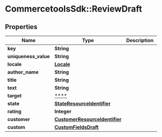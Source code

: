 # CommercetoolsSdk::ReviewDraft

## Properties
Name | Type | Description | Notes
------------ | ------------- | ------------- | -------------
**key** | **String** |  | [optional] 
**uniqueness_value** | **String** |  | [optional] 
**locale** | [**Locale**](Locale.md) |  | [optional] 
**author_name** | **String** |  | [optional] 
**title** | **String** |  | [optional] 
**text** | **String** |  | [optional] 
**target** | [****](.md) |  | [optional] 
**state** | [**StateResourceIdentifier**](StateResourceIdentifier.md) |  | [optional] 
**rating** | **Integer** |  | [optional] 
**customer** | [**CustomerResourceIdentifier**](CustomerResourceIdentifier.md) |  | [optional] 
**custom** | [**CustomFieldsDraft**](CustomFieldsDraft.md) |  | [optional] 

